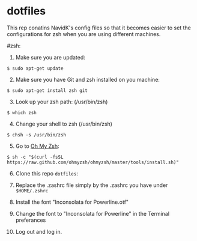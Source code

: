 # dotfiles
This rep conatins NavidK's config files so that it becomes easier to set the configurations for zsh when you are using different machines. 

#zsh:
1. Make sure you are updated: 
```
$ sudo apt-get update
```
2. Make sure you have Git and zsh installed on you machine:
```
$ sudo apt-get install zsh git
```
3. Look up your zsh path: (/usr/bin/zsh)
```
$ which zsh
```
4. Change your shell to zsh (/usr/bin/zsh)
```
$ chsh -s /usr/bin/zsh
``` 
5. Go to [Oh My Zsh](https://ohmyz.sh/):
```
$ sh -c "$(curl -fsSL https://raw.github.com/ohmyzsh/ohmyzsh/master/tools/install.sh)"
```

6. Clone this repo `dotfiles`:


7. Replace the .zashrc file simply by the .zashrc you have under ```$HOME/.zshrc```


8. Install the font "Inconsolata for Powerline.otf"


9. Change the font to "Inconsolata for Powerline" in the Terminal preferances


10. Log out and log in. 


